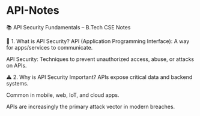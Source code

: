 # API-Notes
📚 API Security Fundamentals – B.Tech CSE Notes

🔐 1. What is API Security?
API (Application Programming Interface): A way for apps/services to communicate.

API Security: Techniques to prevent unauthorized access, abuse, or attacks on APIs.

⚠️ 2. Why is API Security Important?
APIs expose critical data and backend systems.

Common in mobile, web, IoT, and cloud apps.

APIs are increasingly the primary attack vector in modern breaches.


